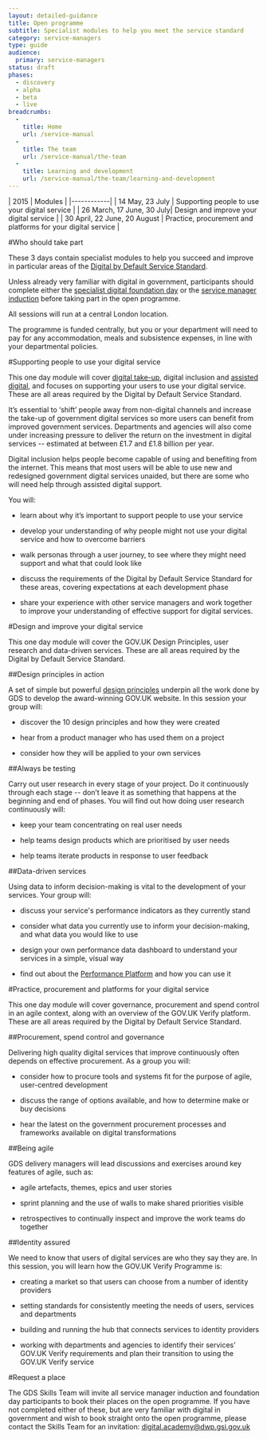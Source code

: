 ```yaml
---
layout: detailed-guidance
title: Open programme
subtitle: Specialist modules to help you meet the service standard
category: service-managers
type: guide
audience:
  primary: service-managers
status: draft
phases:
  - discovery
  - alpha
  - beta
  - live
breadcrumbs:
  -
    title: Home
    url: /service-manual
  -
    title: The team
    url: /service-manual/the-team
  -
    title: Learning and development
    url: /service-manual/the-team/learning-and-development
---
```


| 2015 | Modules |
|------------|
| 14 May, 23 July | Supporting people to use your digital service |
| 26 March, 17 June, 30 July| Design and improve your digital service |
| 30 April, 22 June, 20 August | Practice, procurement and platforms for your digital service |

#Who should take part

These 3 days contain specialist modules to help you succeed and improve in particular areas of the [Digital by Default Service Standard](/service-manual/digital-by-default).

Unless already very familiar with digital in government, participants should complete either the [specialist digital foundation day](/service-manual/the-team/learning-and-development/foundation-day) or the [service manager induction](/service-manual/the-team/learning-and-development/service-manager-induction) before taking part in the open programme.

All sessions will run at a central London location.

The programme is funded centrally, but you or your department will need to pay for any accommodation, meals and subsistence expenses, in line with your departmental policies.

#Supporting people to use your digital service

This one day module will cover [digital take-up](/service-manual/measurement/digital-takeup), digital inclusion and [assisted digital](/service-manual/assisted-digital), and focuses on supporting your users to use your digital service. These are all areas required by the Digital by Default Service Standard.

It’s essential to ‘shift’ people away from non-digital channels and increase the take-up of government digital services so more users can benefit from improved government services. Departments and agencies will also come under increasing pressure to deliver the return on the investment in digital services -- estimated at between £1.7 and £1.8 billion per year.

Digital inclusion helps people become capable of using and benefiting from the internet. This means that most users will be able to use new and redesigned government digital services unaided, but there are some who will need help through assisted digital support.

You will:

* learn about why it’s important to support people to use your service

* develop your understanding of why people might not use your digital service and how to overcome barriers

* walk personas through a user journey, to see where they might need support and what that could look like

* discuss the requirements of the Digital by Default Service Standard for these areas, covering expectations at each development phase

* share your experience with other service managers and work together to improve your understanding of effective support for digital services.

#Design and improve your digital service

This one day module will cover the GOV.UK Design Principles, user research and data-driven services. These are all areas required by the Digital by Default Service Standard.

##Design principles in action

A set of simple but powerful [design principles](/design-principles) underpin all the work done by GDS to develop the award-winning GOV.UK website. In this session your group will:

* discover the 10 design principles and how they were created

* hear from a product manager who has used them on a project

* consider how they will be applied to your own services

##Always be testing

Carry out user research in every stage of your project. Do it continuously through each stage -- don’t leave it as something that happens at the beginning and end of phases. You will find out how doing user research continuously will:

* keep your team concentrating on real user needs

* help teams design products which are prioritised by user needs 

* help teams iterate products in response to user feedback

##Data-driven services

Using data to inform decision-making is vital to the development of your services. Your group will:

* discuss your service's performance indicators as they currently stand

* consider what data you currently use to inform your decision-making, and what data you would like to use

* design your own performance data dashboard to understand your services in a simple, visual way

* find out about the [Performance Platform](/service-manual/measurement/performance-platform) and how you can use it

#Practice, procurement and platforms for your digital service

This one day module will cover governance, procurement and spend control in an agile context, along with an overview of the GOV.UK Verify platform. These are all areas required by the Digital by Default Service Standard.

##Procurement, spend control and governance

Delivering high quality digital services that improve continuously often depends on effective procurement. As a group you will:

* consider how to procure tools and systems fit for the purpose of agile, user-centred development

* discuss the range of options available, and how to determine make or buy decisions

* hear the latest on the government procurement processes and frameworks available on digital transformations

##Being agile

GDS delivery managers will lead discussions and exercises around key features of agile, such as:

* agile artefacts, themes, epics and user stories

* sprint planning and the use of walls to make shared priorities visible

* retrospectives to continually inspect and improve the work teams do together

##Identity assured

We need to know that users of digital services are who they say they are. In this session, you will learn how the GOV.UK Verify Programme is:

* creating a market so that users can choose from a number of identity providers

* setting standards for consistently meeting the needs of users, services and departments

* building and running the hub that connects services to identity providers

* working with departments and agencies to identify their services’ GOV.UK Verify requirements and plan their transition to using the GOV.UK Verify service

#Request a place

The GDS Skills Team will invite all service manager induction and foundation day participants to book their places on the open programme. If you have not completed either of these, but are very familiar with digital in government and wish to book straight onto the open programme, please contact the Skills Team for an invitation: [digital.academy@dwp.gsi.gov.uk](mailto:digital.academy@dwp.gsi.gov.uk)

